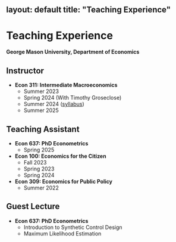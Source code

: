layout: default
title: "Teaching Experience"
---

# Teaching Experience

**George Mason University, Department of Economics**

## Instructor
- **Econ 311: Intermediate Macroeconomics**  
  - Summer 2023  
  - Spring 2024 (With Timothy Groseclose)  
  - Summer 2024 ([syllabus](files/summer2024.pdf))   
  - Summer 2025

## Teaching Assistant
- **Econ 637: PhD Econometrics**  
  - Spring 2025  
- **Econ 100: Economics for the Citizen**  
  - Fall 2023  
  - Spring 2023  
  - Spring 2024  
- **Econ 309: Economics for Public Policy**  
  - Summer 2022

## Guest Lecture
- **Econ 637: PhD Econometrics**  
  - Introduction to Synthetic Control Design  
  - Maximum Likelihood Estimation

